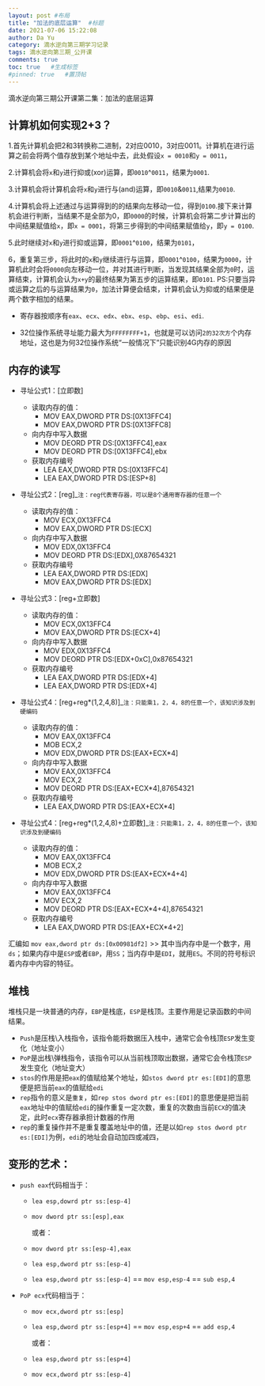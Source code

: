 ```yaml
---
layout: post #布局
title: "加法的底层运算"  #标题
date: 2021-07-06 15:22:08
author: Da Yu
category: 滴水逆向第三期学习记录
tags: 滴水逆向第三期_公开课
comments: true
toc: true   #生成标签
#pinned: true   #置顶帖
---
```

滴水逆向第三期公开课第二集：加法的底层运算

## 计算机如何实现2+3？
1.首先计算机会把2和3转换称二进制，2对应0010，3对应0011。计算机在进行运算之前会将两个值存放到某个地址中去，此处假设`x = 0010`和`y = 0011`，

2.计算机会将`x`和`y`进行抑或(xor)运算，即`0010`^`0011`，结果为`0001`.

3.计算机会将计算机会将`x`和`y`进行与(and)运算，即`0010`&`0011`,结果为`0010`.

4.计算机会将上述通过与运算得到的的结果向左移动一位，得到`0100`.接下来计算机会进行判断，当结果不是全部为0，即`0000`的时候，计算机会将第二步计算出的中间结果赋值给`x`，即`x = 0001`，将第三步得到的中间结果赋值给`y`，即`y = 0100`.

5.此时继续对`x`和`y`进行抑或运算，即`0001`^`0100`，结果为`0101`，

6，重复第三步，将此时的`x`和`y`继续进行与运算，即`0001`^`0100`，结果为`0000`，计算机此时会将`0000`向左移动一位，并对其进行判断，当发现其结果全部为`0`时，运算结束，计算机会认为`x+y`的最终结果为第五步的运算结果，即`0101`.
PS:只要当异或运算之后的与运算结果为`0`，加法计算便会结束，计算机会认为抑或的结果便是两个数字相加的结果。


- 寄存器按顺序有`eax`、`ecx`、`edx`、`ebx`、`esp`、`ebp`、`esi`、`edi`.

- 32位操作系统寻址能力最大为`FFFFFFFF+1`，也就是可以访问`2的32次方`个内存地址，这也是为何32位操作系统“一般情况下”只能识别4G内存的原因

## 内存的读写
- 寻址公式1：[立即数]
  - 读取内存的值：
    - MOV EAX,DWORD PTR DS:[0X13FFC4]
    - MOV EAX,DWORD PTR DS:[0X13FFC8]
  - 向内存中写入数据
    - MOV DEORD PTR DS:[0X13FFC4],eax
    - MOV DEORD PTR DS:[0X13FFC4],ebx
  - 获取内存编号
    - LEA EAX,DWORD PTR DS:[0X13FFC4]
    - LEA EAX,DWORD PTR DS:[ESP+8]


- 寻址公式2：[reg]_`注：reg代表寄存器，可以是8个通用寄存器的任意一个`
  - 读取内存的值：
    - MOV ECX,0X13FFC4
    - MOV EAX,DWORD PTR DS:[ECX]
  - 向内存中写入数据
    - MOV EDX,0X13FFC4
    - MOV DEORD PTR DS:[EDX],0X87654321
  - 获取内存编号
    - LEA EAX,DWORD PTR DS:[EDX]
    - MOV EAX,DWORD PTR DS:[EDX]


- 寻址公式3：[reg+立即数]
  - 读取内存的值：
    - MOV ECX,0X13FFC4
    - MOV EAX,DWORD PTR DS:[ECX+4]
  - 向内存中写入数据
    - MOV EDX,0X13FFC4
    - MOV DEORD PTR DS:[EDX+0xC],0x87654321
  - 获取内存编号
    - LEA EAX,DWORD PTR DS:[EDX+4]
    - LEA EAX,DWORD PTR DS:[EDX+4]


- 寻址公式4：[reg+reg*(1,2,4,8)]_`注：只能乘1，2，4，8的任意一个，该知识涉及到硬编码`
  - 读取内存的值：
    - MOV EAX,0X13FFC4
    - MOB ECX,2
    - MOV EDX,DWORD PTR DS:[EAX+ECX*4]
  - 向内存中写入数据
    - MOV EAX,0X13FFC4
    - MOV ECX,2
    - MOV DEORD PTR DS:[EAX+ECX*4],87654321
  - 获取内存编号
    - LEA EAX,DWORD PTR DS:[EAX+ECX*4]


- 寻址公式4：[reg+reg*(1,2,4,8)+立即数]_`注：只能乘1，2，4，8的任意一个，该知识涉及到硬编码`
  - 读取内存的值：
    - MOV EAX,0X13FFC4
    - MOB ECX,2
    - MOV EDX,DWORD PTR DS:[EAX+ECX*4+4]
  - 向内存中写入数据
    - MOV EAX,0X13FFC4
    - MOV ECX,2
    - MOV DEORD PTR DS:[EAX+ECX*4+4],87654321
  - 获取内存编号
    - LEA EAX,DWORD PTR DS:[EAX+ECX*4+2]



汇编如 `mov eax,dword ptr ds:[0x00981df2]` >> 其中当内存中是一个数字，用`ds`；如果内存中是`ESP`或者`EBP`，用`SS`；当内存中是`EDI`，就用`ES`。不同的符号标识着内存中内容的特征。

## 堆栈
堆栈只是一块普通的内存，`EBP`是栈底，`ESP`是栈顶。主要作用是记录函数的中间结果。

- `Push`是压栈\入栈指令，该指令能将数据压入栈中，通常它会令栈顶`ESP`发生变化（地址变小）
- `PoP`是出栈\弹栈指令，该指令可以从当前栈顶取出数据，通常它会令栈顶`ESP`发生变化（地址变大）
- `stos`的作用是把`eax`的值赋给某个地址，如`stos dword ptr es:[EDI]`的意思便是把当前`eax`的值赋给`edi`
- `rep`指令的意义是`重复`，如`rep stos dword ptr es:[EDI]`的意思便是把当前`eax`地址中的值赋给`edi`的操作重复一定次数，重复的次数由当前`ECX`的值决定，此时`ecx`寄存器承担计数器的作用
- `rep`的重复操作并不是重复覆盖地址中的值，还是以如`rep stos dword ptr es:[EDI]`为例，`edi`的地址会自动加四或减四，


## 变形的艺术：
- `push eax`代码相当于：
  - `lea esp,dowrd ptr ss:[esp-4]`
  - `mov dword ptr ss:[esp],eax`
  
    或者：
  - `mov dword ptr ss:[esp-4],eax`
  - `lea esp,dword ptr ss:[esp-4]`
  
  - `lea esp,dword ptr ss:[esp-4]` == `mov esp,esp-4` == `sub esp,4`


- `PoP ecx`代码相当于：
  - `mov ecx,dword ptr ss:[esp]`
  - `lea esp,dword ptr ss:[esp+4]` == `mov esp,esp+4` == `add esp,4`
  
    或者：
  - `lea esp,dword ptr ss:[esp+4]`
  - `mov ecx,dword ptr ss:[esp-4]`

 